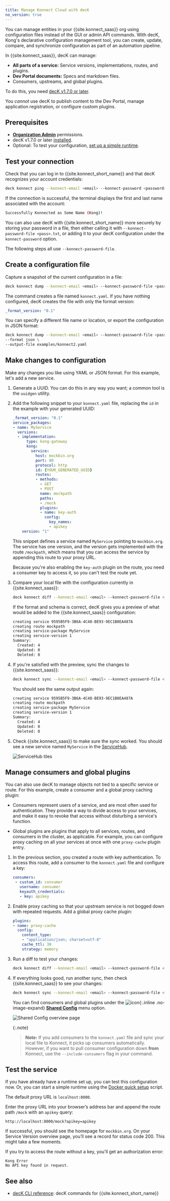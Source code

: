 ```yaml
---
title: Manage Konnect Cloud with decK
no_version: true
---
```


You can manage entities in your {{site.konnect_saas}} org using configuration
files instead of the GUI or admin API commands. With decK, Kong's declarative
configuration management tool, you can create, update,
compare, and synchronize configuration as part of an automation pipeline.

In {{site.konnect_saas}}, decK can manage:
* **All parts of a service:** Service versions, implementations, routes, and
plugins.
* **Dev Portal documents:** Specs and markdown files.
* Consumers, upstreams, and global plugins.

To do this, you need [decK v1.7.0 or later](/deck/).

You _cannot_ use decK to publish content to the Dev Portal, manage application
registration, or configure custom plugins.

## Prerequisites

* [**Organization Admin**](/konnect/org-management/users-and-roles) permissions.
* decK v1.7.0 or later [installed](/deck/latest/installation/).
* Optional: To test your configuration, [set up a simple runtime](/konnect/getting-started/configure-runtime).

## Test your connection

Check that you can log in to {{site.konnect_short_name}} and that decK
recognizes your account credentials:

```sh
deck konnect ping --konnect-email <email> --konnect-password <password>
```

If the connection is successful, the terminal displays the first and last name
associated with the account:

```sh
Successfully Konnected as Some Name (Kong)!
```

You can also use decK with {{site.konnect_short_name}} more securely by storing
your password in a file, then either calling it with
`--konnect-password-file <pass>.txt`, or adding it to your decK configuration
under the `konnect-password` option.

The following steps all use `--konnect-password-file`.


## Create a configuration file

Capture a snapshot of the current configuration in a file:

```sh
deck konnect dump --konnect-email <email> --konnect-password-file <pass>.txt
```

The command creates a file named `konnect.yaml`. If you have nothing
configured, decK creates the file with only the format version:

```yaml
_format_version: "0.1"
```

You can specify a different file name or location, or export the
configuration in JSON format:

```sh
deck konnect dump --konnect-email <email> --konnect-password-file <pass>.txt \
--format json \
--output-file examples/konnect2.yaml
```

## Make changes to configuration

Make any changes you like using YAML or JSON format.
For this example, let's add a new service.

1. Generate a UUID. You can do this in any way you want; a common tool is the
`uuidgen` utility.

2. Add the following snippet to your `konnect.yaml` file, replacing the `id` in
the example with your generated UUID:

    ```yaml
    _format_version: "0.1"
    service_packages:
    - name: MyService
      versions:
      - implementation:
          type: kong-gateway
          kong:
            service:
              host: mockbin.org
              port: 80
              protocol: http
              id: {YOUR_GENERATED_UUID}
              routes:
              - methods:
                - GET
                - POST
                name: mockpath
                paths:
                - /mock
                plugins:
                - name: key-auth
                  config:
                    key_names:
                    - apikey
        version: "1"
    ```

    This snippet defines a service named `MyService` pointing to `mockbin.org`.
    The service has one version, and the version gets implemented with the
    route `/mockpath`, which means that you can access the service by appending
    this route to your proxy URL.

    Because you're also enabling the `key-auth` plugin on the route, you need
    a consumer key to access it, so you can't test the route yet.

3. Compare your local file with the configuration currently in
{{site.konnect_saas}}:

    ```sh
    deck konnect diff --konnect-email <email> --konnect-password-file <pass>.txt
    ```

    If the format and schema is correct, decK gives you a preview of what would
    be added to the {{site.konnect_saas}} configuration:

    ```sh
    creating service 9595B5F9-3B6A-4C48-BE93-9EC1B0EA487A
    creating route mockpath
    creating service-package MyService
    creating service-version 1
    Summary:
      Created: 4
      Updated: 0
      Deleted: 0
    ```

4. If you're satisfied with the preview, sync the changes to
{{site.konnect_saas}}:

    ```sh
    deck konnect sync --konnect-email <email> --konnect-password-file <pass>.txt
    ```

    You should see the same output again:

    ```sh
    creating service 9595B5F9-3B6A-4C48-BE93-9EC1B0EA487A
    creating route mockpath
    creating service-package MyService
    creating service-version 1
    Summary:
      Created: 4
      Updated: 0
      Deleted: 0
    ```

5. Check {{site.konnect_saas}} to make sure the sync worked. You should see a
new service named `MyService` in the
[ServiceHub](https://konnect.konghq.com/servicehub/).

    ![ServiceHub tiles](/assets/images/docs/konnect/konnect-myservice.png)


## Manage consumers and global plugins

You can also use decK to manage objects not tied to a specific service or
route. For this example, create a consumer and a global proxy caching plugin:

* Consumers represent users of a service, and are most often used for
authentication. They provide a way to divide access to your services, and
make it easy to revoke that access without disturbing a service's function.

* Global plugins are plugins that apply to all services, routes, and consumers
in the cluster, as applicable. For example, you can configure proxy caching on
all your services at once with one `proxy-cache` plugin entry.


1. In the previous section, you created a route with key authentication. To
access this route, add a consumer to the `konnect.yaml` file and configure
a key:

    ```yaml
    consumers:
     - custom_id: consumer
       username: consumer
       keyauth_credentials:
       - key: apikey
    ```

2. Enable proxy caching so that your upstream service is not bogged
down with repeated requests. Add a global proxy cache plugin:

    ```yaml
    plugins:
    - name: proxy-cache
      config:
        content_type:
        - "application/json; charset=utf-8"
        cache_ttl: 30
        strategy: memory
    ```

3. Run a diff to test your changes:

    ```sh
    deck konnect diff --konnect-email <email> --konnect-password-file <pass>.txt
    ```

4. If everything looks good, run another sync, then check {{site.konnect_saas}}
to see your changes:

    ```sh
    deck konnect sync --konnect-email <email> --konnect-password-file <pass>.txt
    ```

    You can find consumers and global plugins under the
    ![icon](/assets/images/icons/konnect/konnect-shared-config.svg){:.inline .no-image-expand}
    **[Shared Config](https://konnect.konghq.com/configuration)** menu option.

    ![Shared Config overview page](/assets/images/docs/konnect/konnect-shared-config.png)

    {:.note}
    > **Note:** If you add consumers to the `konnect.yaml` file and sync your
    local file to Konnect, it picks up consumers automatically. However, if you
    want to pull consumer configuration down **from** Konnect, use the
    `--include-consumers` flag in your command.


## Test the service

If you have already have a runtime set up, you can test this
configuration now. Or, you can start a simple runtime using the
[Docker quick setup](/konnect/getting-started/configure-runtime) script.

The default proxy URL is `localhost:8000`.

Enter the proxy URL into your browser’s address bar and append the route path
`/mock` with an `apikey` query:

```
http://localhost:8000/mock?apikey=apikey
```

If successful, you should see the homepage for `mockbin.org`. On your Service
Version overview page, you’ll see a record for status code 200. This might
take a few moments.

If you try to access the route without a key, you'll get an authorization error:

```
Kong Error
No API key found in request.
```

## See also

* [decK CLI reference](/deck/latest/reference/deck_konnect): decK commands for {{site.konnect_short_name}}
<!-- * [Migrate from a self-managed {{site.base_gateway}} deployment](/konnect/deployment/migrate-from-self-managed):
Use decK to migrate {{site.base_gateway}} entities to {{site.konnect_saas}} -->
